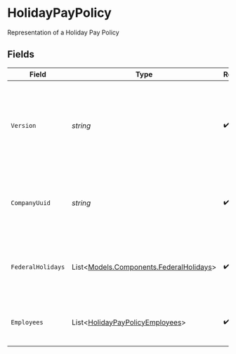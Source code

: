 # HolidayPayPolicy

Representation of a Holiday Pay Policy


## Fields

| Field                                                                                                                                                                         | Type                                                                                                                                                                          | Required                                                                                                                                                                      | Description                                                                                                                                                                   |
| ----------------------------------------------------------------------------------------------------------------------------------------------------------------------------- | ----------------------------------------------------------------------------------------------------------------------------------------------------------------------------- | ----------------------------------------------------------------------------------------------------------------------------------------------------------------------------- | ----------------------------------------------------------------------------------------------------------------------------------------------------------------------------- |
| `Version`                                                                                                                                                                     | *string*                                                                                                                                                                      | :heavy_check_mark:                                                                                                                                                            | The current version of the object. See the [versioning guide](https://docs.gusto.com/embedded-payroll/docs/versioning#object-layer) for information on how to use this field. |
| `CompanyUuid`                                                                                                                                                                 | *string*                                                                                                                                                                      | :heavy_check_mark:                                                                                                                                                            | A unique identifier for the company owning the holiday pay policy                                                                                                             |
| `FederalHolidays`                                                                                                                                                             | List<[Models.Components.FederalHolidays](../../Models/Components/FederalHolidays.md)>                                                                                         | :heavy_check_mark:                                                                                                                                                            | List of the eleven supported federal holidays and their details                                                                                                               |
| `Employees`                                                                                                                                                                   | List<[HolidayPayPolicyEmployees](../../Models/Components/HolidayPayPolicyEmployees.md)>                                                                                       | :heavy_check_mark:                                                                                                                                                            | List of employee uuids under a time off policy                                                                                                                                |